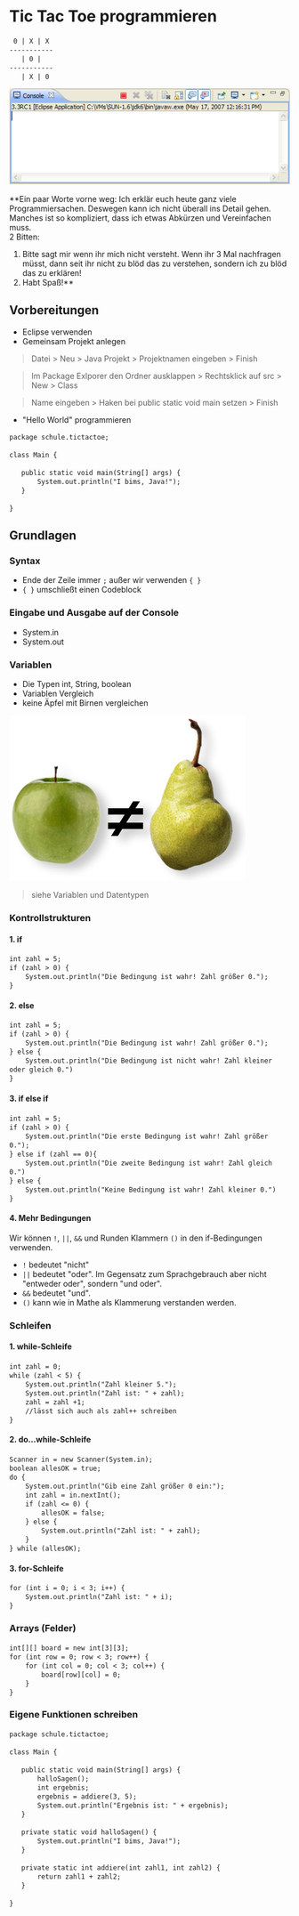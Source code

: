 # Tic Tac Toe programmieren

```
 0 | X | X
-----------
   | 0 |   
-----------
   | X | 0
```

![](img/ref-console_view.png)


**Ein paar Worte vorne weg: Ich erklär euch heute ganz viele Programmiersachen. Deswegen kann ich nicht überall ins Detail gehen. Manches ist so kompliziert, dass ich etwas Abkürzen und Vereinfachen muss.  
2 Bitten:  
1) Bitte sagt mir wenn ihr mich nicht versteht. Wenn ihr 3 Mal nachfragen müsst, dann seit ihr nicht zu blöd das zu verstehen, sondern ich zu blöd das zu erklären!  
2) Habt Spaß!**

## Vorbereitungen
 * Eclipse verwenden
 * Gemeinsam Projekt anlegen

> Datei > Neu > Java Projekt > Projektnamen eingeben > Finish

> Im Package Exlporer den Ordner ausklappen > Rechtsklick auf src > New > Class

> Name eingeben > Haken bei public static void main setzen > Finish

 * "Hello World" programmieren


 ```
package schule.tictactoe;

class Main {

    public static void main(String[] args) {
        System.out.println("I bims, Java!");
    }

}
 ```

## Grundlagen

### Syntax

* Ende der Zeile immer `;` außer wir verwenden `{ }`
* `{ }` umschließt einen Codeblock

### Eingabe und Ausgabe auf der Console

* System.in  
* System.out

### Variablen
* Die Typen int, String, boolean
* Variablen Vergleich
* keine Äpfel mit Birnen vergleichen

![](img/Birnen.jpg)

> siehe Variablen und Datentypen


### Kontrollstrukturen

#### 1. if
```
int zahl = 5;
if (zahl > 0) {
    System.out.println("Die Bedingung ist wahr! Zahl größer 0.");
}
```

#### 2. else
```
int zahl = 5;
if (zahl > 0) {
    System.out.println("Die Bedingung ist wahr! Zahl größer 0.");
} else {
    System.out.println("Die Bedingung ist nicht wahr! Zahl kleiner oder gleich 0.")
}
```

#### 3. if else if
```
int zahl = 5;
if (zahl > 0) {
    System.out.println("Die erste Bedingung ist wahr! Zahl größer 0.");
} else if (zahl == 0){
    System.out.println("Die zweite Bedingung ist wahr! Zahl gleich 0.")
} else {
    System.out.println("Keine Bedingung ist wahr! Zahl kleiner 0.")
}
```

#### 4. Mehr Bedingungen

Wir können `!`, `||`, `&&` und Runden Klammern `()` in den if-Bedingungen verwenden.

* `!` bedeutet "nicht"
* `||` bedeutet "oder". Im Gegensatz zum Sprachgebrauch aber nicht "entweder oder", sondern "und oder".
* `&&` bedeutet "und".
* `()` kann wie in Mathe als Klammerung verstanden werden.


### Schleifen

#### 1. while-Schleife
```
int zahl = 0;
while (zahl < 5) {
    System.out.println("Zahl kleiner 5.");
    System.out.println("Zahl ist: " + zahl);
    zahl = zahl +1;
    //lässt sich auch als zahl++ schreiben
}
```

#### 2. do...while-Schleife

```
Scanner in = new Scanner(System.in);
boolean allesOK = true;
do {
    System.out.println("Gib eine Zahl größer 0 ein:");
    int zahl = in.nextInt();
    if (zahl <= 0) {
        allesOK = false;
    } else {
        System.out.println("Zahl ist: " + zahl);
    }
} while (allesOK);

```

#### 3. for-Schleife

```
for (int i = 0; i < 3; i++) {
    System.out.println("Zahl ist: " + i);
}
```

### Arrays (Felder)

```
int[][] board = new int[3][3];
for (int row = 0; row < 3; row++) {
    for (int col = 0; col < 3; col++) {
        board[row][col] = 0;
    }
}
```

### Eigene Funktionen schreiben

```
package schule.tictactoe;

class Main {

   public static void main(String[] args) {
       halloSagen();
       int ergebnis;
       ergebnis = addiere(3, 5);
       System.out.println("Ergebnis ist: " + ergebnis);
   }

   private static void halloSagen() {
       System.out.println("I bims, Java!");
   }

   private static int addiere(int zahl1, int zahl2) {
       return zahl1 + zahl2;
   }

}
```

